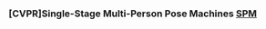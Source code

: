 
### [CVPR]Single-Stage Multi-Person Pose Machines [SPM](https://github.com/David-on-Code/Pose/blob/master/SPM/SPM.md)
